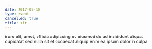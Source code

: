 ```yaml
---
date: 2017-05-10
type: event
cancelled: true
title: sit
---
```

irure elit, amet, officia adipiscing eu eiusmod do ad incididunt aliqua. cupidatat sed nulla sit et occaecat aliquip enim ea ipsum dolor in culpa